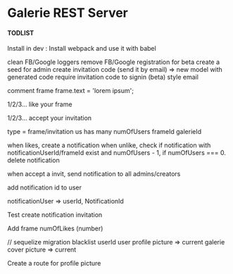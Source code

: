 # Galerie REST Server

#### TODLIST

Install in dev :
Install webpack and use it with babel

clean FB/Google loggers
remove FB/Google registration for beta
create a seed for admin
create invitation code (send it by email)
=> new model with generated code
require invitation code to signin (beta)
style email

comment frame
frame.text = 'lorem ipsum';

1/2/3... like your frame

1/2/3... accept your invitation

type = frame/invitation
us has many
numOfUsers
frameId
galerieId

when likes, create a notification
when unlike, check if notification with notificationUserId/frameId exist
and numOfUsers - 1, if numOfUsers === 0. delete notification

when accept a invit, send notification to all admins/creators

add notification id to user

notificationUser => userId, NotificationId

Test create notification invitation

Add frame numOfLikes (number)

// sequelize migration blacklist userId
user profile picture => current
galerie cover picture => current

Create a route for profile picture
